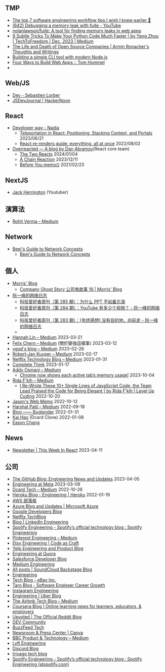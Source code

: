 
## TMP
* [The top 7 software engineering workflow tips I wish I knew earlier 🧰](https://careercutler.substack.com/p/the-top-7-software-engineering-workflow)
* [(642) Debugging a memory leak with fuite - YouTube](https://www.youtube.com/watch?v=H0BHL2lo89M)
* [nolanlawson/fuite: A tool for finding memory leaks in web apps](https://github.com/nolanlawson/fuite)
* [9 Subtle Tricks To Make Your Python Code Much Faster | by Yang Zhou | TechToFreedom | Dec, 2023 | Medium](https://medium.com/techtofreedom/9-subtle-tricks-to-make-your-python-code-much-faster-50be6dd69a30)
* [The Life and Death of Open Source Companies | Armin Ronacher's Thoughts and Writings](https://lucumr.pocoo.org/2023/12/25/life-and-death-of-open-source/)
* [Building a simple CLI tool with modern Node.js](https://evertpot.com/node-changelog-cli-tool/)
* [Four Ways to Build Web Apps :: Tom Hummel](https://tomhummel.com/posts/four-web-apps/)
* 
## Web/JS
* [Dev - Sebastien Lorber](https://dev.to/sebastienlorber)
* [JSDevJournal | HackerNoon](https://hackernoon.com/u/jsdevjournal)
## React
* [Developer way - Nadia](https://www.developerway.com/) 
	* [Teleportation in React: Positioning, Stacking Context, and Portals](https://www.developerway.com/posts/positioning-and-portals-in-react) 2023/06/21
	* [React re-renders guide: everything, all at once](https://www.developerway.com/posts/react-re-renders-guide) 2022/08/02
* [Overreacted — A blog by Dan Abramov](https://overreacted.io/)(React core team)
	* [The Two Reacts](https://overreacted.io/the-two-reacts/) 2024/01/04
	* [A Chain Reaction](https://overreacted.io/a-chain-reaction/) 2023/12/11
	* [Before You memo()](https://overreacted.io/before-you-memo/) 2021/02/23

## NextJS
* [Jack Herrington](https://www.pronextjs.dev/articles) (Youtuber)

## 演算法
- [Rohit Verma – Medium](https://medium.com/@rohitverma_87831)

## Network
* [Beej's Guide to Network Concepts](https://beej.us/guide/bgnet0/html/split/)
	* [Beej's Guide to Network Concepts](https://beej.us/guide/bgnet0/html/split/networking-overview.html)


## 個人
* [Morris' Blog](https://morris821028.github.io/)
	* [Company Ghost Story 公司鬼故事 16 | Morris' Blog](https://morris821028.github.io/2023/10/09/work/company-ghost-story-16/#%E9%9B%9C%E6%B9%8A)
* [阮一峰的网络日志](https://www.ruanyifeng.com/blog/)  
	* [科技爱好者周刊（第 285 期）：为什么 PPT 不如备忘录](https://www.ruanyifeng.com/blog/2024/01/weekly-issue-285.html)
	* [科技爱好者周刊（第 284 期）：YouTube 有多少个视频？ - 阮一峰的网络日志](https://www.ruanyifeng.com/blog/2023/12/weekly-issue-284.html)
	* [科技爱好者周刊（第 283 期）：[年终感想] 没有目的地，向前走 - 阮一峰的网络日志](https://www.ruanyifeng.com/blog/2023/12/weekly-issue-283.html)
	* 
* [Hannah Lin – Medium](https://hannahlin.medium.com/) 2023-03-21
* [Felix Chern – Medium](https://medium.com/@fchern)  (關於變強這檔事) 2023-03-12
* [vgod's blog – Medium](https://vgod.medium.com/) 2023-02-26
* [Robert-Jan Kuyper – Medium](https://medium.com/@datails)  2023-02-17  
* [Netflix Technology Blog – Medium](https://netflixtechblog.medium.com/)  2023-01-31  
* [Complete Think](https://rickhw.github.io/) 2023-01-17
* [Addy Osmani – Medium](https://medium.com/@addyosmani) 
	* [Chrome now shows each active tab’s memory usage!](https://medium.com/@addyosmani/chrome-now-shows-each-active-tabs-memory-usage-4f74876538e6) 2023-10-04
* [Rida F'kih – Medium](https://medium.com/@ridafkih)  
	* [I Re-Wrote These 10+ Single Lines of JavaScript Code, the Team Lead Praised the Code for Being Elegant | by Rida F'kih | Level Up Coding](https://medium.com/gitconnected/i-re-wrote-these-10-single-lines-of-javascript-code-the-team-lead-praised-the-code-for-being-668ade4fea71) 2022-10-20 
* [Jason's Web Memo](https://jason-memo.dev/) 2022-10-12
* [Harshal Patil – Medium](https://medium.com/@mistyHarsh) 2022-09-18
* [Blog —— Bugtender](https://bugtender.com/blog/) 2022-01-31
* [Kai Hao](https://kaihao.dev/) (Dcard Clone) 2022-01-08
* [Eason Chang](https://easonchang.com/posts)

## News
* [Newsletter | This Week In React](https://thisweekinreact.com/newsletter) 2023-04-11

## 公司
* [The GitHub Blog: Engineering News and Updates](https://github.blog/category/engineering/) 2023-04-05
* [Engineering at Meta](https://engineering.fb.com/) 2023-03-09
* [Dcard Tech – Medium](https://dcardlab.medium.com/) 2022-10-26
* [Heroku Blog - Engineering | Heroku](https://blog.heroku.com/engineering) 2022-01-19
* [AWS 部落格](https://aws.amazon.com/tw/blogs/)
* [Azure Blog and Updates | Microsoft Azure](https://azure.microsoft.com/en-us/blog/)
* [Google Developers Blog](https://developers.googleblog.com/)
* [Netflix TechBlog](https://netflixtechblog.com/)
* [Blog | LinkedIn Engineering](https://engineering.linkedin.com/blog)
* [Spotify Engineering - Spotify’s official technology blog : Spotify Engineering](https://engineering.atspotify.com/)
* [Pinterest Engineering – Medium](https://medium.com/@Pinterest_Engineering)
* [Etsy Engineering | Code as Craft](https://www.etsy.com/codeascraft)
* [Yelp Engineering and Product Blog](https://engineeringblog.yelp.com/)
* [Engineering at Quora](https://quoraengineering.quora.com/)
* [Salesforce Developer Blog](https://developer.salesforce.com/blogs)
* [Medium Engineering](https://medium.engineering/)
* [All posts | SoundCloud Backstage Blog](https://developers.soundcloud.com/blog/)
* [Engineering](https://blog.twitter.com/engineering/en_us)
* [Tech Blog - eBay Inc.](https://tech.ebayinc.com/)
* [Taro Blog - Software Engineer Career Growth](https://www.jointaro.com/blog/)
* [Instagram Engineering](https://instagram-engineering.com/)
* [Engineering | Uber Blog](https://www.uber.com/en-TW/blog/engineering/)
* [The Airbnb Tech Blog – Medium](https://medium.com/airbnb-engineering)
* [Coursera Blog | Online learning news for learners, educators, & employers](https://blog.coursera.org/)
* [Upvoted | The Official Reddit Blog](https://www.redditinc.com/blog)
* [DEV Community](https://dev.to/)
* [BuzzFeed Tech](https://tech.buzzfeed.com/)
* [Newsroom & Press Center | Canva](https://www.canva.com/newsroom/news/)
* [BBC Product & Technology – Medium](https://medium.com/bbc-product-technology)
* [Lyft Engineering](https://eng.lyft.com/)
* [Discord Blog](https://discord.com/blog)                                                 
* [trivago tech blog](https://tech.trivago.com/)                                          
* [Spotify Engineering - Spotify’s official technology blog : Spotify Engineering (atspotify.com)](https://engineering.atspotify.com/)